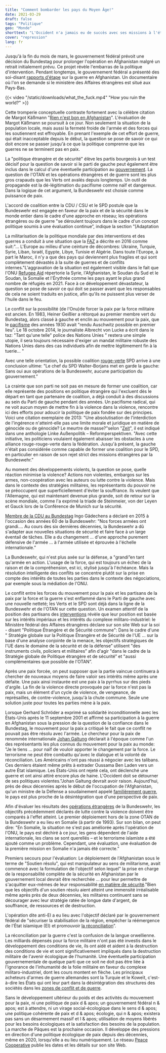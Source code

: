 ```yaml
---
title: "Comment bombarder les pays du Moyen Âge!"
date: 2021-03-29
draft: false
tags: "Politique"
geo: "Monde"
shorttext: "L'Occident n'a jamais eu de succès avec ses missions à l'étranger. Cela a du sens si le vol et le vol sont les raisons de la conquête."
cover: "repression"
lang: fr
---
```


Jusqu'à la fin du mois de mars, le gouvernement fédéral prévoit une décision du Bundestag pour prolonger l'opération en Afghanistan malgré un retrait initialement prévu. Ce projet révèle l'embarras de la politique d'intervention. Pendant longtemps, le gouvernement fédéral a présenté des soi-disant [rapports d'étape](https://www.bundesregierung.de/breg-de/themen/fortschrittsbericht-afghanistan-396758 "Fortschrittsbericht Afghanistan") sur la guerre en Afghanistan. Un documentaire où l'on se demande si le ministère des Affaires étrangères est situé aux Pays-Bas.

{{< video "/static/downloads/what_the_fuck.mp4" "How you ruin the world?" >}}

Cette tromperie conceptuelle contraste fortement avec la célèbre citation de Margot Käßmann "[Rien n'est bon en Afghanistan](https://www.ekd.de/100101_kaessmann_neujahrspredigt.htm "Predigt im Neujahrsgottesdienst in der Frauenkirche Dresden")". L'évaluation de Margot Käßmann se poursuit à ce jour. Non seulement la situation de la population locale, mais aussi la fermeté froide de l'armée et des forces qui les soutiennent est effroyable. En prenant l'exemple de cet effort de guerre, qui était inacceptable depuis le début, la question se pose de savoir ce qui doit encore se passer jusqu'à ce que la politique comprenne que les guerres ne se terminent pas en paix.

La "politique étrangère et de sécurité" élève les partis bourgeois à un test décisif pour la question de savoir si le parti de gauche peut également être inclus dans le calcul d'une éventuelle participation au [gouvernement](/static/downloads/2018-03-14-koalitionsvertrag-data.pdf "Ein neuer Aufbruch für Europa"). La question de l'OTAN et les opérations étrangères et de guerre sont les plus gros crapauds que les Verts ont avalés depuis longtemps. Un outil de propagande est la dé-légitimation du pacifisme comme naïf et dangereux. Dans la logique de cet argument, la Bundeswehr est choisie comme puissance de paix.

L'accord de coalition entre la CDU / CSU et le SPD postule que la Bundeswehr est engagée en faveur de la paix et de la sécurité dans le monde entier dans le cadre d'une approche en réseau; les opérations étrangères ou de guerre "se déroulent toujours dans le cadre d'un concept politique soumis à une évaluation continue”, indique la section "[Adaptation

La militarisation de la politique mondiale par des interventions et des guerres a conduit à une situation que la [FAZ](https://www.faz.net/aktuell/politik/ausland/naher-osten/muenchner-sicherheitsreport-ueber-kriege-krisen-und-konflikte-14031523.html "Eine Ära der Instabilität ist angebrochen") a décrite en 2016 comme suit:"... L'Europe au milieu d'une ceinture de décombres: Ukraine, Turquie, Syrie, Liban, Israël, Egypte, Libye, Tunisie et Algérie. Dans toute l'Europe, à part le Maroc, il n'y a que des pays qui deviennent plus fragiles et qui sont complètement dévastés à la suite de guerres et de conflits internes."L'aggravation de la situation est également visible dans le fait que l'ONU [Refugee Aid](https://www.uno-fluechtlingshilfe.de/informieren/fluechtlingszahlen/ "Zahlen & Fakten zu Menschen auf der Flucht") répertorie la Syrie, l'Afghanistan, le Soudan du Sud et le Soudan, la Somalie et l'Érythrée comme les pays ayant le plus grand nombre de réfugiés en 2021. Face à ce développement dévastateur, la question se pose de savoir ce qui doit se passer avant que les responsables de cela ne soient traduits en justice, afin qu'ils ne puissent plus verser de l'huile dans le feu.

Le conflit sur la possibilité (de l'Onu)de forcer la paix par la force militaire est ancien. En 1983, Heiner Geißler a rétorqué au premier membre vert du Bundestag, alors classé à gauche et enclin au mouvement pour la paix, que le [pacifisme](https://www.tagesspiegel.de/politik/die-linke-und-der-fall-kobane-in-der-logik-der-abschreckung-konnte-jeder-schritt-einer-zuviel-sein/10889744-2.html "Ist der Pazifismus gescheitert?") des années 1930 avait "rendu Auschwitz possible en premier lieu". Le 18 octobre 2014, le journaliste Albrecht von Lucke a écrit dans le taz: "Tant qu'une telle" police des Nations Unies " restera une simple utopie, il sera toujours nécessaire d'exiger un mandat militaire robuste des Nations Unies dans des cas individuels afin de mettre légitimement fin à la tuerie... "

Avec une telle orientation, la possible coalition [rouge-verte](https://www.tagesspiegel.de/politik/walter-borjans-ueber-rot-rot-gruen-linke-verbaut-sich-die-regierungsfaehigkeit/26937282.html "Linke verbaut sich die Regierungsfähigkeit") SPD arrive à une conclusion ultime: "Le chef du SPD Walter-Borjans met en garde la gauche: Sans oui aux opérations de la Bundeswehr, aucune participation du gouvernement.”

La crainte que son parti ne soit pas en mesure de former une coalition, car elle représente des positions en politique étrangère qui l'excluent dès le départ en tant que partenaire de coalition, a déjà conduit à des discussions au sein du Parti de gauche pendant des années. Un pacifisme radical, qui ne voit aucun moyen de mettre fin à la violence dans la violence, rencontre ici des efforts pour adoucir la politique de paix fondée sur des principes. Voici une citation exemplaire de 2013: "Une absolutisation de l'interdiction de l'ingérence n'atteint-elle pas une limite morale et juridique en matière de génocide ou de génocide? Le meurtre de masse?"selon "[Zeit](https://www.zeit.de/politik/deutschland/2013-09/linke-pazifismus-abkehr-debatte "Führende Linke wollen absoluten Pazifismus beenden")", il est indiqué dans une anthologie Linke Außenpolitik – Reformperspektiven. "Avec cette initiative, les politiciens voulaient également abaisser les obstacles à une alliance rouge-rouge-verte dans la fédération. Jusqu'à présent, la gauche n'était pas considérée comme capable de former une coalition pour le SPD, en particulier en raison de son rejet strict des missions étrangères par la Bundeswehr.”

Au moment des développements violents, la question se pose, quelle réaction minimise la violence? Actions non violentes, embargos sur les armes, non-coopération avec les auteurs ou lutte contre la violence. Mais dans le contexte des stratégies militaires, les représentants du pouvoir ne se préoccupent que superficiellement d'éviter la souffrance. Ils veulent que l'Allemagne, qui est maintenant devenue plus grande, soit de retour sur la scène mondiale, comme l'a exprimé la triade de Steinmeier, von der Leyen et Gauck lors de la Conférence de Munich sur la sécurité.

[Membre de la CDU au Bundestag](https://www.cducsu.de/themen/aussen-europa-und-verteidigung/unsere-streitkraefte-sind-erwachsen-geworden "Unsere Streitkräfte sind erwachsen geworden") Ingo Gädechens a déclaré en 2015 à l'occasion des années 60 de la Bundeswehr: "Nos forces armées ont grandi.... Au cours des six dernières décennies, la Bundeswehr a dû s'adapter aux nouvelles situations de sécurité et faire face à un large éventail de tâches. Elle a du changement ... d'une approche purement défensive de l'armée ... à l'armée utilisée et éprouvée à l'échelle internationale.”

La Bundeswehr, qui n'est plus axée sur la défense, a "grandi”en tant qu'armée en action. L'usage de la force, qui est toujours un échec de la raison et de la compréhension, est ici, stylisé jusqu'à l'échéance. Mais la résolution intelligente des conflits se concentre plutôt sur la prise en compte des intérêts de toutes les parties dans le contexte des négociations, par exemple sous la médiation de l'ONU.

Le conflit entre les forces du mouvement pour la paix et les partisans de la paix par la force et la guerre s'est enflammé dans le Parti de gauche avec une nouvelle netteté; les Verts et le SPD sont déjà dans la ligne de la Bundeswehr et de l'OTAN sur cette question. Un examen attentif de la position des partisans des [interventions](https://www.auswaertiges-amt.de/de/aussenpolitik/europa/aussenpolitik/-/201802?openAccordionId=item-203094-0-panel "Die Gemeinsame Sicherheits- und Verteidigungspolitik") révèle que leur position est basée sur les intérêts impériaux et les intérêts du complexe militaro-industriel: le Ministère fédéral des Affaires étrangères déclare sur son site Web sur la soi - disant "Politique Étrangère et de Sécurité commune": Dans le cadre d'une " Stratégie globale sur la Politique Étrangère et de Sécurité de l'UE ... sur la base d'une analyse conjointe de la menace, les objectifs stratégiques de l'UE dans le domaine de la sécurité et de la défense” utilisent "des instruments civils, policiers et militaires” afin d'agir "dans le cadre de la Stratégie globale de Politique étrangère et de sécurité” et "aussi complémentaires que possible de l'OTAN”.

Après une paix forcée, on peut supposer que la partie vaincue continuera à chercher de nouveaux moyens de faire valoir ses intérêts même après une défaite. Une paix ainsi instaurée est une paix à la pyrrhus sur des pieds d'argile. La fin de la violence directe provoquée par la force n'est pas la paix, mais un élément d'un cycle de violence, de vengeance, de représailles, de contre-violence, jusqu'à la chute commune. Seule une solution juste pour toutes les parties mène à la paix.

Lorsque Gerhard Schröder a exprimé sa solidarité inconditionnelle avec les États-Unis après le 11 septembre 2001 et affirmé sa participation à la guerre en Afghanistan sous la pression de la question de la confiance dans le Bundestag, le mouvement pour la paix a critiqué le fait que ce conflit ne pouvait pas être résolu avec l'armée. Le chercheur pour la paix de renommée internationale [Johan Galtung](http://www.ag-friedensforschung.de/themen/Terrorismus/galtung.html "Noch lange kein Ende des Terrors") déclarait à l'époque comme l'un des représentants les plus connus du mouvement pour la paix au monde: "Je le tiens ... pour naïf de vouloir apporter le changement par la force. Le terrorisme ne peut être combattu qu'avec le dialogue et la volonté de réconciliation. Les Américains n'ont pas réussi à négocier avec les talibans. Ces derniers étaient même prêts à extrader Oussama Ben Laden vers un autre État islamique. Les États-Unis ont rejeté cela, ont déclenché une guerre et ont ainsi attiré encore plus de haine. L'Occident doit se détourner de ses politiques violentes."Johan Galtung devrait avoir raison. Aujourd'hui, près de deux décennies après le début de l'occupation de l'Afghanistan, qu'un ministre de la Défense a soudainement appelé [familièrement guerre](https://augengeradeaus.net/2018/05/somalia-vor-25-jahren-der-erste-bewaffnete-auslandseinsatz-der-bundeswehr/ "Somalia vor 25 Jahren: Der erste bewaffnete Auslandseinsatz der Bundeswehr"), le pays est plus proche de la désintégration que d'une perspective de paix.

Afin d'évaluer les résultats des [opérations étrangères](https://www.bundestag.de/ausschuesse/a12_Verteidigung/auslandseinsaetze/auslandseinsaetze/rsm-542550 "Mission Resolute Support Mission") de la Bundeswehr, les objectifs précédemment déclarés de lutte contre la violence doivent être comparés à l'effet atteint. Le premier déploiement hors de la zone OTAN de la Bundeswehr a eu lieu en Somalie (à partir de 1993). Sur son bilan, on peut dire: "En Somalie, la situation ne s'est pas améliorée après l'opération de l'ONU, le pays est déchiré à ce jour, les gens dépendent de l'aide internationale, les clans se sont querellés – et le terrorisme islamiste a été ajouté comme un problème. Cependant, une évaluation, une évaluation de la première mission en Somalie n'a jamais été correcte.”

Premiers secours pour l'évaluation: Le déploiement de l'Afghanistan sous le terme de "Soutien résolu", qui est manipulateur au sens de militarisme, avait commencé avec la formulation de l'objectif selon lequel" la prise en charge de la responsabilité complète de la sécurité en Afghanistan par le gouvernement local devrait être recherchée ... pour leur permettre de s'acquitter eux-mêmes de leur responsabilité [en matière de sécurité](https://www.fr.de/politik/fakten-chronik-afghanistankrieg-11369958.html "Fakten und Chronik zum Afghanistankrieg")."Bien que les objectifs d'un soutien résolu aient atteint une immensité irréalisable même après près de deux décennies, les militaires continuent sans se décourager avec leur stratégie ratée de longue date d'argent, de souffrance, de ressources et de destruction.

L'opération dite anti-EI a eu lieu avec l'objectif déclaré par le gouvernement fédéral de "sécuriser la stabilisation de la région, empêcher la réémergence de l'État islamique (EI) et promouvoir [la réconciliation](https://www.bundesregierung.de/breg-de/aktuelles/bundeswehr-irak-syrien-1672184 "Stabilisierung der Region sichern")”.

La réconciliation par la guerre c'est la confusion de la langue orwellienne. Les milliards dépensés pour la force militaire n'ont pas été investis dans le développement des conditions de vie, ils ont aidé et aident à la destruction des conditions de vie et sont significativement impliqués dans la destruction militaire de l'avenir écologique de l'humanité. Une éventuelle participation gouvernementale de quelque parti que ce soit ne doit pas être liée à l'ignorance de l'inhumanité de la folie militaire en faveur du complexe militaro-industriel, dont les cours montent en flèche. Les principaux acheteurs d'armes de guerre allemandes sont la Turquie et le Koweït, c'est-à-dire les États qui ont leur part dans la désintégration des structures des sociétés dans les [zones de conflit et de guerre](https://www.zdf.de/nachrichten/politik/waffenausfuhren-kriegswaffenexporte-bundesregierung-100.html "Kriegswaffenexporte 2019 deutlich gestiegen").

Sans le développement ultérieur du poids et des activités du mouvement pour la paix, ni une politique de paix d & apos; un gouvernement fédéral n & apos; est à attendre, ni un virage social-écologique dans le sens d & apos; une politique cohérente de paix et d & apos; écologie, qui n & apos; existera pas sans un désarmement massif et l & apos; utilisation de moyens libérés pour les besoins écologiques et la satisfaction des besoins de la population. La marche de Pâques est la prochaine occasion. Il développe des pressions en direction d'une politique écologique de paix depuis des décennies, même en 2020, lorsqu'elle a eu lieu numériquement. Le réseau [Peace Cooperative](https://www.friedenskooperative.de/ostermarsch-2021/aufrufe "Aufrufe der Veranstalter*innen Ostermarsch 2021") publie les dates et les détails sur son site Web.

